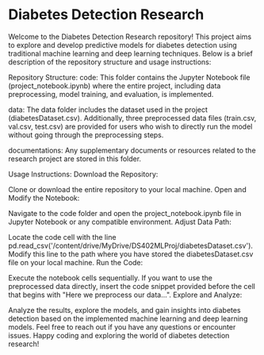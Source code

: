 # **Diabetes Detection Research**

Welcome to the Diabetes Detection Research repository! This project aims to explore and develop predictive models for diabetes detection using traditional machine learning and deep learning techniques. Below is a brief description of the repository structure and usage instructions:

Repository Structure:
code: This folder contains the Jupyter Notebook file (project_notebook.ipynb) where the entire project, including data preprocessing, model training, and evaluation, is implemented.

data: The data folder includes the dataset used in the project (diabetesDataset.csv). Additionally, three preprocessed data files (train.csv, val.csv, test.csv) are provided for users who wish to directly run the model without going through the preprocessing steps.

documentations: Any supplementary documents or resources related to the research project are stored in this folder.

Usage Instructions:
Download the Repository:

Clone or download the entire repository to your local machine.
Open and Modify the Notebook:

Navigate to the code folder and open the project_notebook.ipynb file in Jupyter Notebook or any compatible environment.
Adjust Data Path:

Locate the code cell with the line pd.read_csv('/content/drive/MyDrive/DS402MLProj/diabetesDataset.csv'). Modify this line to the path where you have stored the diabetesDataset.csv file on your local machine.
Run the Code:

Execute the notebook cells sequentially. If you want to use the preprocessed data directly, insert the code snippet provided before the cell that begins with "Here we preprocess our data...".
Explore and Analyze:

Analyze the results, explore the models, and gain insights into diabetes detection based on the implemented machine learning and deep learning models.
Feel free to reach out if you have any questions or encounter issues. Happy coding and exploring the world of diabetes detection research!
